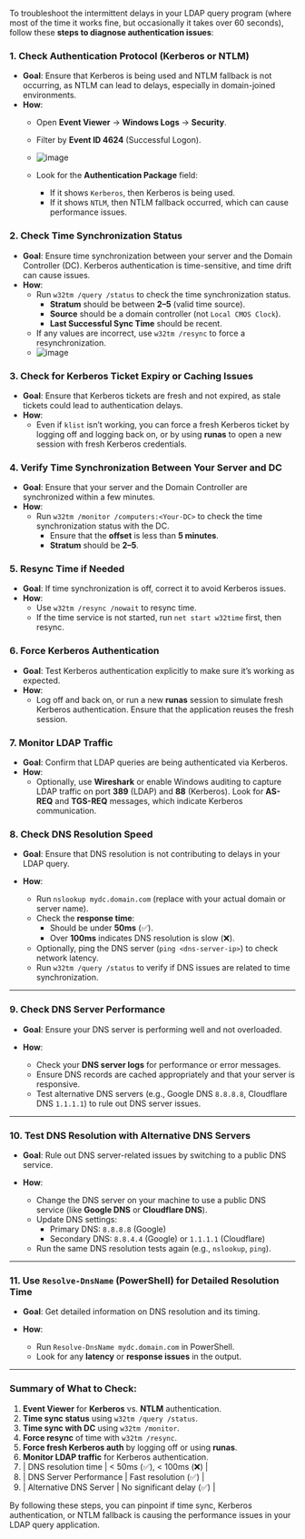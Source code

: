 To troubleshoot the intermittent delays in your LDAP query program (where most of the time it works fine, but occasionally it takes over 60 seconds), follow these **steps to diagnose authentication issues**:

### **1. Check Authentication Protocol (Kerberos or NTLM)**

- **Goal**: Ensure that Kerberos is being used and NTLM fallback is not occurring, as NTLM can lead to delays, especially in domain-joined environments.
- **How**: 
  - Open **Event Viewer** → **Windows Logs** → **Security**.
  - Filter by **Event ID 4624** (Successful Logon).
  - ![image](https://github.com/user-attachments/assets/0b48b953-3cab-4c37-bd8f-0ed2083d9c57)
 
  - Look for the **Authentication Package** field:
    - If it shows `Kerberos`, then Kerberos is being used.
    - If it shows `NTLM`, then NTLM fallback occurred, which can cause performance issues.

### **2. Check Time Synchronization Status**

- **Goal**: Ensure time synchronization between your server and the Domain Controller (DC). Kerberos authentication is time-sensitive, and time drift can cause issues.
- **How**: 
  - Run `w32tm /query /status` to check the time synchronization status.
    - **Stratum** should be between **2–5** (valid time source).
    - **Source** should be a domain controller (not `Local CMOS Clock`).
    - **Last Successful Sync Time** should be recent.
  - If any values are incorrect, use `w32tm /resync` to force a resynchronization.
  - ![image](https://github.com/user-attachments/assets/8a1d8ca4-14ba-4a35-bad9-a3a983894c37)

### **3. Check for Kerberos Ticket Expiry or Caching Issues**

- **Goal**: Ensure that Kerberos tickets are fresh and not expired, as stale tickets could lead to authentication delays.
- **How**: 
  - Even if `klist` isn’t working, you can force a fresh Kerberos ticket by logging off and logging back on, or by using **runas** to open a new session with fresh Kerberos credentials.

### **4. Verify Time Synchronization Between Your Server and DC**

- **Goal**: Ensure that your server and the Domain Controller are synchronized within a few minutes.
- **How**: 
  - Run `w32tm /monitor /computers:<Your-DC>` to check the time synchronization status with the DC.
    - Ensure that the **offset** is less than **5 minutes**.
    - **Stratum** should be **2–5**.

### **5. Resync Time if Needed**

- **Goal**: If time synchronization is off, correct it to avoid Kerberos issues.
- **How**:
  - Use `w32tm /resync /nowait` to resync time.
  - If the time service is not started, run `net start w32time` first, then resync.

### **6. Force Kerberos Authentication**

- **Goal**: Test Kerberos authentication explicitly to make sure it’s working as expected.
- **How**:
  - Log off and back on, or run a new **runas** session to simulate fresh Kerberos authentication. Ensure that the application reuses the fresh session.

### **7. Monitor LDAP Traffic**

- **Goal**: Confirm that LDAP queries are being authenticated via Kerberos.
- **How**: 
  - Optionally, use **Wireshark** or enable Windows auditing to capture LDAP traffic on port **389** (LDAP) and **88** (Kerberos). Look for **AS-REQ** and **TGS-REQ** messages, which indicate Kerberos communication.

### **8. Check DNS Resolution Speed**

- **Goal**: Ensure that DNS resolution is not contributing to delays in your LDAP query.
  
- **How**:
  - Run `nslookup mydc.domain.com` (replace with your actual domain or server name).
  - Check the **response time**:
    - Should be under **50ms** (✅).
    - Over **100ms** indicates DNS resolution is slow (❌).
  - Optionally, ping the DNS server (`ping <dns-server-ip>`) to check network latency.
  - Run `w32tm /query /status` to verify if DNS issues are related to time synchronization.

---

### **9. Check DNS Server Performance**

- **Goal**: Ensure your DNS server is performing well and not overloaded.
  
- **How**:
  - Check your **DNS server logs** for performance or error messages.
  - Ensure DNS records are cached appropriately and that your server is responsive.
  - Test alternative DNS servers (e.g., Google DNS `8.8.8.8`, Cloudflare DNS `1.1.1.1`) to rule out DNS server issues.

---

### **10. Test DNS Resolution with Alternative DNS Servers**

- **Goal**: Rule out DNS server-related issues by switching to a public DNS service.

- **How**:
  - Change the DNS server on your machine to use a public DNS service (like **Google DNS** or **Cloudflare DNS**).
  - Update DNS settings:
    - Primary DNS: `8.8.8.8` (Google)
    - Secondary DNS: `8.8.4.4` (Google) or `1.1.1.1` (Cloudflare)
  - Run the same DNS resolution tests again (e.g., `nslookup`, `ping`).

---

### **11. Use `Resolve-DnsName` (PowerShell) for Detailed Resolution Time**

- **Goal**: Get detailed information on DNS resolution and its timing.
  
- **How**:
  - Run `Resolve-DnsName mydc.domain.com` in PowerShell.
  - Look for any **latency** or **response issues** in the output.

---

### **Summary of What to Check**:
1. **Event Viewer** for **Kerberos** vs. **NTLM** authentication.
2. **Time sync status** using `w32tm /query /status`.
3. **Time sync with DC** using `w32tm /monitor`.
4. **Force resync** of time with `w32tm /resync`.
5. **Force fresh Kerberos auth** by logging off or using **runas**.
6. **Monitor LDAP traffic** for Kerberos authentication.
7. | DNS resolution time           | < 50ms (✅), < 100ms (❌)    |
8. | DNS Server Performance        | Fast resolution (✅)        |
9. | Alternative DNS Server        | No significant delay (✅)   |
  
By following these steps, you can pinpoint if time sync, Kerberos authentication, or NTLM fallback is causing the performance issues in your LDAP query application.
